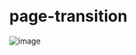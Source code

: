 # page-transition

![image](https://github.com/user-attachments/assets/c3d711cc-f780-432c-ab2b-035aa3d8ec35)
